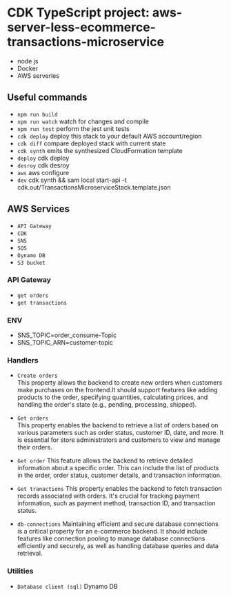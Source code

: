 # CDK TypeScript project: aws-server-less-ecommerce-transactions-microservice
* node js
* Docker
* AWS serverles

## Useful commands

- `npm run build`
- `npm run watch` watch for changes and compile
- `npm run test` perform the jest unit tests
- `cdk deploy` deploy this stack to your default AWS account/region
- `cdk diff` compare deployed stack with current state
- `cdk synth` emits the synthesized CloudFormation template
- `deploy` cdk deploy
- `desroy` cdk desroy
- `aws` aws configure
- `dev` cdk synth && sam local start-api -t cdk.out/TransactionsMicroserviceStack.template.json

## AWS Services

- `API Gateway`
- `CDK`
- `SNS`
- `SQS`
- `Dynamo DB`
- `S3 bucket`

### API Gateway

- `get orders`
- `get transactions`

### ENV

- SNS_TOPIC=order_consume-Topic
- SNS_TOPIC_ARN=customer-topic

### Handlers

- `Create orders`  
   This property allows the backend to create new orders when customers make purchases on the frontend.It should support features like adding products to the order, specifying quantities, calculating prices, and handling the order's state (e.g., pending, processing, shipped).

- `Get orders`  
   This property enables the backend to retrieve a list of orders based on various parameters such as order status, customer ID, date, and more.
   It is essential for store administrators and customers to view and manage their orders.

- `Get order`
   This feature allows the backend to retrieve detailed information about a specific order. This can include the list of products in the order, order status, customer details, and transaction information.

- `Get tranactions`
   This property enables the backend to fetch transaction records associated with orders.
   It's crucial for tracking payment information, such as payment method, transaction ID, and transaction status.

- `db-connections`
   Maintaining efficient and secure database connections is a critical property for an e-commerce backend.
   It should include features like connection pooling to manage database connections efficiently and securely, as well as handling  database queries and data retrieval.

### Utilities

- `Database client (sql)` Dynamo DB
